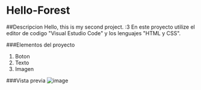 # Hello-Forest
##Descripcion
Hello, this is my second project. :3
 En este proyecto utilize el editor de codigo "Visual Estudio Code" y los lenguajes "HTML y CSS".

###Elementos del proyecto
<ol>
  <li>Boton</li>
  <li>Texto</li>
  <li>Imagen</li>
</ol>

###Vista previa
![image](https://github.com/YeseniaCuayahuitlAguilar/Hello-Forest/assets/151804221/f87710ab-cf27-4e66-bb1e-b89b796c641c)
